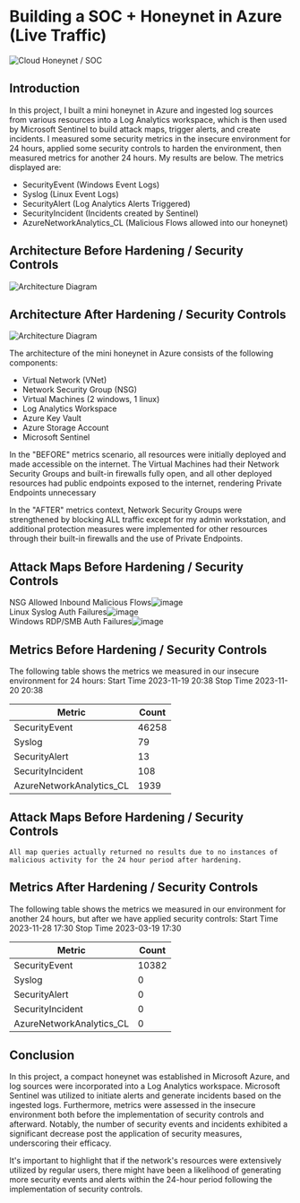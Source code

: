 # Building a SOC + Honeynet in Azure (Live Traffic)
![Cloud Honeynet / SOC](https://github.com/davidjenkins85/Cloud-SOC/assets/150871072/31a38018-14df-40d3-8c82-178b77a865a6)

## Introduction

In this project, I built a mini honeynet in Azure and ingested log sources from various resources into a Log Analytics workspace, which is then used by Microsoft Sentinel to build attack maps, trigger alerts, and create incidents. I measured some security metrics in the insecure environment for 24 hours, applied some security controls to harden the environment, then measured metrics for another 24 hours. My results are below. The metrics displayed are:

- SecurityEvent (Windows Event Logs)
- Syslog (Linux Event Logs)
- SecurityAlert (Log Analytics Alerts Triggered)
- SecurityIncident (Incidents created by Sentinel)
- AzureNetworkAnalytics_CL (Malicious Flows allowed into our honeynet)

## Architecture Before Hardening / Security Controls
![Architecture Diagram](https://i.imgur.com/aBDwnKb.jpg)

## Architecture After Hardening / Security Controls
![Architecture Diagram](https://i.imgur.com/YQNa9Pp.jpg)

The architecture of the mini honeynet in Azure consists of the following components:

- Virtual Network (VNet)
- Network Security Group (NSG)
- Virtual Machines (2 windows, 1 linux)
- Log Analytics Workspace
- Azure Key Vault
- Azure Storage Account
- Microsoft Sentinel

In the "BEFORE" metrics scenario, all resources were initially deployed and made accessible on the internet. The Virtual Machines had their Network Security Groups and built-in firewalls fully open, and all other deployed resources had public endpoints exposed to the internet, rendering Private Endpoints unnecessary

In the "AFTER" metrics context, Network Security Groups were strengthened by blocking ALL traffic except for my admin workstation, and additional protection measures were implemented for other resources through their built-in firewalls and the use of Private Endpoints.

## Attack Maps Before Hardening / Security Controls
NSG Allowed Inbound Malicious Flows![image](https://github.com/davidjenkins85/Cloud-SOC/assets/150871072/96229d79-108d-496b-9843-fb1951d4d415)
<br>
Linux Syslog Auth Failures![image](https://github.com/davidjenkins85/Cloud-SOC/assets/150871072/e9141db0-0850-419c-b6eb-9a309a11d6cf)
<br>
Windows RDP/SMB Auth Failures![image](https://github.com/davidjenkins85/Cloud-SOC/assets/150871072/044505e4-4125-414b-be24-7a5d2c17c32d)<br>

## Metrics Before Hardening / Security Controls

The following table shows the metrics we measured in our insecure environment for 24 hours:
Start Time 2023-11-19 20:38
Stop Time 2023-11-20 20:38

| Metric                   | Count
| ------------------------ | -----
| SecurityEvent            | 46258
| Syslog                   | 79
| SecurityAlert            | 13
| SecurityIncident         | 108
| AzureNetworkAnalytics_CL | 1939

## Attack Maps Before Hardening / Security Controls

```All map queries actually returned no results due to no instances of malicious activity for the 24 hour period after hardening.```

## Metrics After Hardening / Security Controls

The following table shows the metrics we measured in our environment for another 24 hours, but after we have applied security controls:
Start Time 2023-11-28 17:30
Stop Time	2023-03-19 17:30

| Metric                   | Count
| ------------------------ | -----
| SecurityEvent            | 10382
| Syslog                   | 0
| SecurityAlert            | 0
| SecurityIncident         | 0
| AzureNetworkAnalytics_CL | 0

## Conclusion

In this project, a compact honeynet was established in Microsoft Azure, and log sources were incorporated into a Log Analytics workspace. Microsoft Sentinel was utilized to initiate alerts and generate incidents based on the ingested logs. Furthermore, metrics were assessed in the insecure environment both before the implementation of security controls and afterward. Notably, the number of security events and incidents exhibited a significant decrease post the application of security measures, underscoring their efficacy.

It's important to highlight that if the network's resources were extensively utilized by regular users, there might have been a likelihood of generating more security events and alerts within the 24-hour period following the implementation of security controls.
